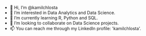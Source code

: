 - 👋 Hi, I’m @kamilchlosta
- 👀 I’m interested in Data Analytics and Data Science. 
- 🌱 I’m currently learning R, Python and SQL.
- 💞️ I’m looking to collaborate on Data Science projects.
- 📫 You can reach me through my LinkedIn profile: 'kamilchlosta'.
